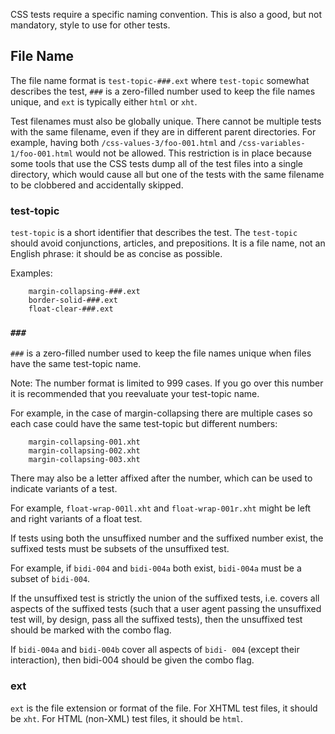 CSS tests require a specific naming convention. This is also a good,
but not mandatory, style to use for other tests.

## File Name

The file name format is ```test-topic-###.ext``` where `test-topic`
somewhat describes the test, `###` is a zero-filled number used to
keep the file names unique, and `ext` is typically either
`html` or `xht`.

Test filenames must also be globally unique. There cannot be multiple
tests with the same filename, even if they are in different parent
directories. For example, having both
`/css-values-3/foo-001.html` and `/css-variables-1/foo-001.html`
would not be allowed. This restriction is in place because some tools
that use the CSS tests dump all of the test files into a single
directory, which would cause all but one of the tests with the same
filename to be clobbered and accidentally skipped.

### test-topic

`test-topic` is a short identifier that describes the test. The
`test-topic` should avoid conjunctions, articles, and prepositions.
It is a file name, not an English phrase: it should be as concise
as possible.

Examples:
```
    margin-collapsing-###.ext
    border-solid-###.ext
    float-clear-###.ext
```

### `###`

`###` is a zero-filled number used to keep the file names unique when
files have the same test-topic name.

Note: The number format is limited to 999 cases. If you go over this
number it is recommended that you reevaluate your test-topic name.

For example, in the case of margin-collapsing there are multiple
cases so each case could have the same test-topic but different
numbers:

```
    margin-collapsing-001.xht
    margin-collapsing-002.xht
    margin-collapsing-003.xht
```

There may also be a letter affixed after the number, which can be
used to indicate variants of a test.

For example, ```float-wrap-001l.xht``` and ```float-wrap-001r.xht```
might be left and right variants of a float test.

If tests using both the unsuffixed number and the suffixed number
exist, the suffixed tests must be subsets of the unsuffixed test.

For example, if ```bidi-004``` and ```bidi-004a``` both exist,
```bidi-004a``` must be a subset of ```bidi-004```.

If the unsuffixed test is strictly the union of the suffixed tests,
i.e. covers all aspects of the suffixed tests (such that a user agent
passing the unsuffixed test will, by design, pass all the suffixed
tests), then the unsuffixed test should be marked with the combo flag.

If ```bidi-004a``` and ```bidi-004b``` cover all aspects of ```bidi-
004``` (except their interaction), then bidi-004 should be given the
combo flag.

### ext

`ext` is the file extension or format of the file.
For XHTML test files, it should be `xht`.
For HTML (non-XML) test files, it should be `html`.
